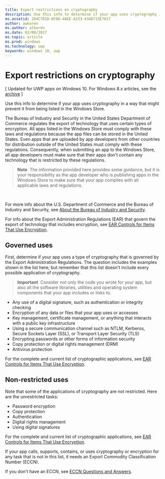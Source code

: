 ```yaml
---
title: Export restrictions on cryptography
description: Use this info to determine if your app uses cryptography in a way that might prevent it from being listed in the Windows Store.
ms.assetid: 204C7D1D-6F08-4AEE-A333-434D715E7617
author: awkoren
ms.author: alkoren
ms.date: 02/08/2017
ms.topic: article
ms.prod: windows
ms.technology: uwp
keywords: windows 10, uwp
---
```


# Export restrictions on cryptography


\[ Updated for UWP apps on Windows 10. For Windows 8.x articles, see the [archive](http://go.microsoft.com/fwlink/p/?linkid=619132) \]

Use this info to determine if your app uses cryptography in a way that might prevent it from being listed in the Windows Store.

The Bureau of Industry and Security in the United States Department of Commerce regulates the export of technology that uses certain types of encryption. All apps listed in the Windows Store must comply with these laws and regulations because the app files can be stored in the United States. Even apps that are uploaded by app developers from other countries for distribution outside of the United States must comply with these regulations. Consequently, when submitting an app to the Windows Store, all app developers must make sure that their apps don't contain any technology that is restricted by these regulations.

> **Note**  The information provided here provides some guidance, but it is your responsibility as the app developer who is publishing apps in the Windows Store to make sure that your app complies with all applicable laws and regulations.

 

For more info about the U.S. Department of Commerce and the Bureau of Industry and Security, see [About the Bureau of Industry and Security](http://go.microsoft.com/fwlink/p/?LinkID=245644).

For info about the Export Administration Regulations (EAR) that govern the export of technology that includes encryption, see [EAR Controls for Items That Use Encryption](http://go.microsoft.com/fwlink/p/?LinkID=245645).

## Governed uses

First, determine if your app uses a type of cryptography that is governed by the Export Administration Regulations. The question includes the examples shown in the list here; but remember that this list doesn't include every possible application of cryptography.

> **Important**  Consider not only the code you wrote for your app, but also all the software libraries, utilities and operating system components that your app includes or links to.

-   Any use of a digital signature, such as authentication or integrity checking
-   Encryption of any data or files that your app uses or accesses
-   Key management, certificate management, or anything that interacts with a public key infrastructure
-   Using a secure communication channel such as NTLM, Kerberos, Secure Sockets Layer (SSL), or Transport Layer Security (TLS)
-   Encrypting passwords or other forms of information security
-   Copy protection or digital rights management (DRM)
-   Antivirus protection

For the complete and current list of cryptographic applications, see [EAR Controls for Items That Use Encryption](http://go.microsoft.com/fwlink/p/?LinkID=245645).

## Non-restricted uses

Note that some of the applications of cryptography are not restricted. Here are the unrestricted tasks:

-   Password encryption
-   Copy protection
-   Authentication
-   Digital rights management
-   Using digital signatures

For the complete and current list of cryptographic applications, see [EAR Controls for Items That Use Encryption](http://go.microsoft.com/fwlink/p/?LinkID=245645).

If your app calls, supports, contains, or uses cryptography or encryption for any task that is not in this list, it needs an Export Commodity Classification Number (ECCN).

If you don't have an ECCN, see [ECCN Questions and Answers](http://go.microsoft.com/fwlink/p/?LinkID=245646).
